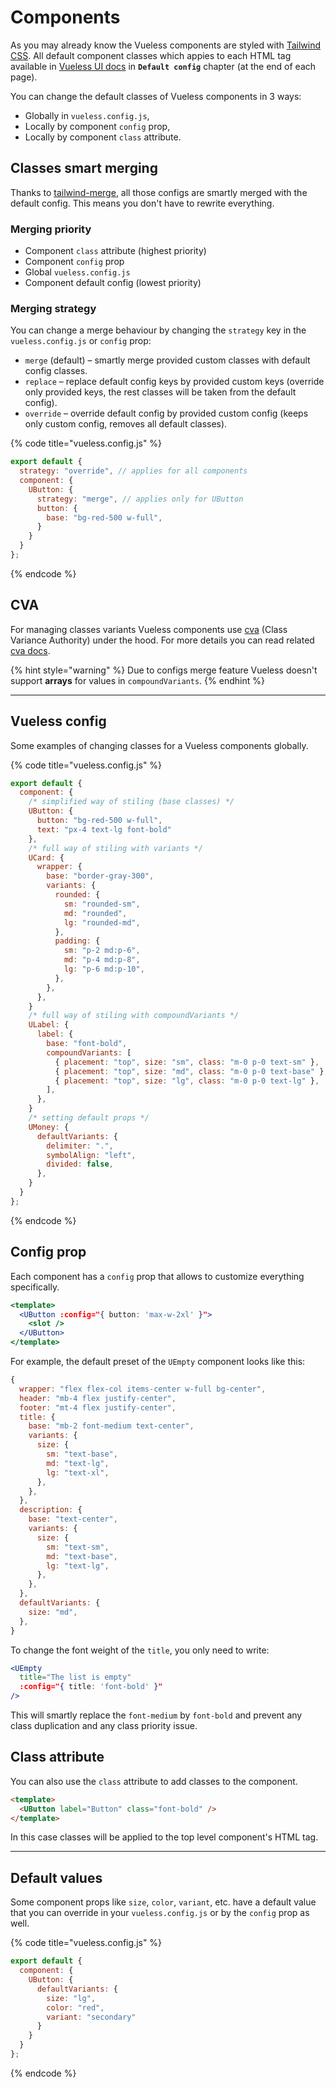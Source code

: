 # Components

As you may already know the Vueless components are styled with [Tailwind CSS](https://tailwindcss.com/). All default component classes which appies to each HTML tag available in [Vueless UI docs](https://ui.vueless.com/) in **`Default config`** chapter (at the end of each page).

You can change the default classes of Vueless components in 3 ways:

* Globally in `vueless.config.js`,
* Locally by component `config` prop,
* Locally by component `class` attribute.

## Classes smart merging

Thanks to [tailwind-merge](https://github.com/dcastil/tailwind-merge), all those configs are smartly merged with the default config. This means you don't have to rewrite everything.

### **Merging priority**

* Component `class` attribute (highest priority)
* Component `config` prop
* Global `vueless.config.js`
* Component default config (lowest priority)

### Merging strategy

You can change a merge behaviour by changing the `strategy` key in the `vueless.config.js` or `config` prop:

* `merge` (default) – smartly merge provided custom classes with default config classes.
* `replace` – replace default config keys by provided custom keys (override only provided keys, the rest classes will be taken from the default config).
* `override` – override default config by provided custom config (keeps only custom config, removes all default classes).

{% code title="vueless.config.js" %}
```js
export default {
  strategy: "override", // applies for all components
  component: {
    UButton: {
      strategy: "merge", // applies only for UButton
      button: {
        base: "bg-red-500 w-full",
      }
    }
  }
};
```
{% endcode %}

## CVA

For managing classes variants Vueless components use [cva](https://github.com/joe-bell/cva) (Class Variance Authority) under the hood. For more details you can read related [cva docs](https://cva.style/docs/getting-started/variants).

{% hint style="warning" %}
Due to configs merge feature Vueless doesn't support **arrays** for values in `compoundVariants`.
{% endhint %}

***

## Vueless config

Some examples of changing classes for a Vueless components globally.

{% code title="vueless.config.js" %}
```js
export default {
  component: {
    /* simplified way of stiling (base classes) */
    UButton: {
      button: "bg-red-500 w-full",
      text: "px-4 text-lg font-bold"
    },
    /* full way of stiling with variants */
    UCard: {
      wrapper: {
        base: "border-gray-300",
        variants: {
          rounded: {
            sm: "rounded-sm",
            md: "rounded",
            lg: "rounded-md",
          },
          padding: {
            sm: "p-2 md:p-6",
            md: "p-4 md:p-8",
            lg: "p-6 md:p-10",
          },
        },
      },
    }
    /* full way of stiling with compoundVariants */
    ULabel: {
      label: {
        base: "font-bold",
        compoundVariants: [
          { placement: "top", size: "sm", class: "m-0 p-0 text-sm" },
          { placement: "top", size: "md", class: "m-0 p-0 text-base" },
          { placement: "top", size: "lg", class: "m-0 p-0 text-lg" },
        ],
      },
    }
    /* setting default props */
    UMoney: {
      defaultVariants: {
        delimiter: ".",
        symbolAlign: "left",
        divided: false,
      },
    }
  }
};
```
{% endcode %}

## Config prop

Each component has a `config` prop that allows to customize everything specifically.

```jsx
<template>
  <UButton :config="{ button: 'max-w-2xl' }">
    <slot />
  </UButton>
</template>
```

For example, the default preset of the `UEmpty` component looks like this:

```js
{
  wrapper: "flex flex-col items-center w-full bg-center",
  header: "mb-4 flex justify-center",
  footer: "mt-4 flex justify-center",
  title: {
    base: "mb-2 font-medium text-center",
    variants: {
      size: {
        sm: "text-base",
        md: "text-lg",
        lg: "text-xl",
      },
    },
  },
  description: {
    base: "text-center",
    variants: {
      size: {
        sm: "text-sm",
        md: "text-base",
        lg: "text-lg",
      },
    },
  },
  defaultVariants: {
    size: "md",
  },
}
```

To change the font weight of the `title`, you only need to write:

```jsx
<UEmpty 
  title="The list is empty"
  :config="{ title: 'font-bold' }" 
/>
```

This will smartly replace the `font-medium` by `font-bold` and prevent any class duplication and any class priority issue.

## Class attribute

You can also use the `class` attribute to add classes to the component.

```html
<template>
  <UButton label="Button" class="font-bold" />
</template>
```

In this case classes will be applied to the top level component's HTML tag.

***

## Default values

Some component props like `size`, `color`, `variant`, etc. have a default value that you can override in your `vueless.config.js` or by the `config` prop as well.

{% code title="vueless.config.js" %}
```js
export default {
  component: {
    UButton: {
      defaultVariants: {
        size: "lg",
        color: "red",
        variant: "secondary"
      }
    }
  }
};
```
{% endcode %}
